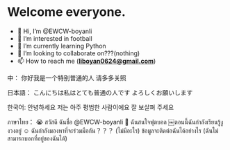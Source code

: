 # Welcome everyone.    
- 👋 Hi, I’m @EWCW-boyanli
- 👀 I’m interested in football
- 🌱 I’m currently learning Python
- 💞️ I’m looking to collaborate on???(nothing)
- 📫 How to reach me (**liboyan0624@gmail.com**)


中：
你好我是一个特别普通的人
请多多关照

日本語：
こんにちは私はとても普通の人です
よろしくお願いします


한국어: 
안녕하세요 저는 아주 평범한 사람이에요 
잘 보살펴 주세요


ภาษาไทย：
😭 สวัสดี ฉันชื่อ @EWCW-boyanli 
👀 ฉันสนใจฟุตบอล 
￼ตอนนี้ฉันกำลังเรียนรู้งูงวงอยู่ 
☺️ ฉันกำลังมองหาที่จะร่วมมือกัน？？？ (ไม่มีอะไร) 
ข้อมูลจะติดต่อฉันได้อย่างไร (ฉันไม่สามารถบอกที่อยู่ของฉันได้)

